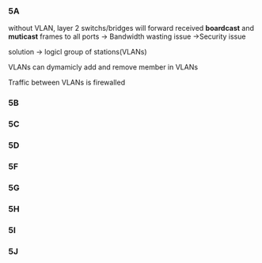 ### 5A

without VLAN, layer 2 switchs/bridges will forward received **boardcast** and **muticast** frames to all ports
-> Bandwidth wasting issue
->Security issue

solution -> logicl group of stations(VLANs)

VLANs can dymamicly add and remove member in VLANs

Traffic between VLANs  is firewalled




### 5B


### 5C
### 5D
### 5F
### 5G
### 5H
### 5I
### 5J

